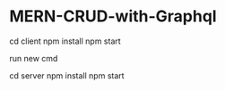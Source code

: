 # MERN-CRUD-with-Graphql

cd client
npm install
npm start

run new cmd

cd server
npm install
npm start
